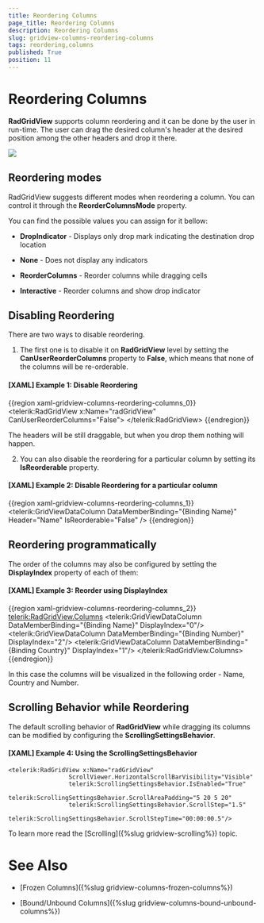 ```yaml
---
title: Reordering Columns
page_title: Reordering Columns
description: Reordering Columns
slug: gridview-columns-reordering-columns
tags: reordering,columns
published: True
position: 11
---
```


# Reordering Columns

__RadGridView__ supports column reordering and it can be done by the user in run-time. The user can drag the desired column's header at the desired position among the other headers and drop it there.

![](images/RadGridView_ReorderingColumns_1.png)

## Reordering modes 

RadGridView suggests different modes when reordering a column. You can control it through the __ReorderColumnsMode__ property.
        
You can find the possible values you can assign for it bellow:
        
* __DropIndicator__ - Displays only drop mark indicating the destination drop location
            
* __None__ - Does not display any indicators
            
* __ReorderColumns__ - Reorder columns while dragging cells
            
* __Interactive__ - Reorder columns and show drop indicator
            
## Disabling Reordering

There are two ways to disable reordering. 

1. The first one is to disable it on __RadGridView__ level by setting the __CanUserReorderColumns__ property to __False__, which means that none of the columns will be re-orderable.

#### __[XAML] Example 1: Disable Reordering__

{{region xaml-gridview-columns-reordering-columns_0}}
	<telerik:RadGridView x:Name="radGridView"
	                 CanUserReorderColumns="False">
	    <!-- ... -->
	</telerik:RadGridView>
{{endregion}}

The headers will be still draggable, but when you drop them nothing will happen.

2. You can also disable the reordering for a particular column by setting its __IsReorderable__ property.

#### __[XAML] Example 2: Disable Reordering for a particular column__

{{region xaml-gridview-columns-reordering-columns_1}}
	<telerik:GridViewDataColumn DataMemberBinding="{Binding Name}"
	                Header="Name"
	                IsReorderable="False" />
{{endregion}}

## Reordering programmatically 

The order of the columns may also be configured by setting the __DisplayIndex__ property of each of them:

#### __[XAML] Example 3: Reorder using DisplayIndex__

{{region xaml-gridview-columns-reordering-columns_2}}
	<telerik:RadGridView.Columns>
	    <telerik:GridViewDataColumn DataMemberBinding="{Binding Name}" DisplayIndex="0"/>
	    <telerik:GridViewDataColumn DataMemberBinding="{Binding Number}" DisplayIndex="2"/>
	    <telerik:GridViewDataColumn DataMemberBinding="{Binding Country}" DisplayIndex="1"/>
	</telerik:RadGridView.Columns>
{{endregion}}

In this case the columns will be visualized in the following order - Name, Country and Number.

## Scrolling Behavior while Reordering

The default scrolling behavior of __RadGridView__ while dragging its columns can be modified by configuring the __ScrollingSettingsBehavior__.

#### __[XAML] Example 4: Using the ScrollingSettingsBehavior__
 
	<telerik:RadGridView x:Name="radGridView" 
                     ScrollViewer.HorizontalScrollBarVisibility="Visible"
                     telerik:ScrollingSettingsBehavior.IsEnabled="True"
                     telerik:ScrollingSettingsBehavior.ScrollAreaPadding="5 20 5 20"
                     telerik:ScrollingSettingsBehavior.ScrollStep="1.5"
                     telerik:ScrollingSettingsBehavior.ScrollStepTime="00:00:00.5"/>


To learn more read the [Scrolling]({%slug gridview-scrolling%}) topic.


# See Also

 * [Frozen Columns]({%slug gridview-columns-frozen-columns%})

 * [Bound/Unbound Columns]({%slug gridview-columns-bound-unbound-columns%})
